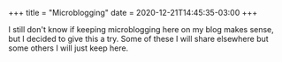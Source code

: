 +++
title = "Microblogging"
date = 2020-12-21T14:45:35-03:00
+++

I still don't know if keeping microblogging here on my blog makes sense, but I
decided to give this a try. Some of these I will share elsewhere but some others
I will just keep here.
